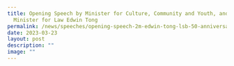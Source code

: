 ```yaml
---
title: Opening Speech by Minister for Culture, Community and Youth, and Second
  Minister for Law Edwin Tong
permalink: /news/speeches/opening-speech-2m-edwin-tong-lsb-50-anniversary-dinner/
date: 2023-03-23
layout: post
description: ""
image: ""
---
```


